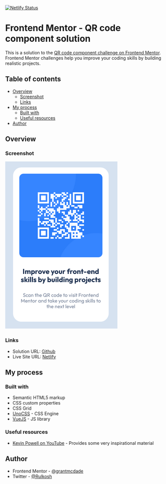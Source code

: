 [![Netlify Status](https://api.netlify.com/api/v1/badges/928f81f5-552a-4b78-a9eb-d9a3231caac8/deploy-status)](https://app.netlify.com/sites/sunny-kringle-b08b07/deploys)

# Frontend Mentor - QR code component solution

This is a solution to the [QR code component challenge on Frontend Mentor](https://www.frontendmentor.io/challenges/qr-code-component-iux_sIO_H). Frontend Mentor challenges help you improve your coding skills by building realistic projects. 

## Table of contents

- [Overview](#overview)
  - [Screenshot](#screenshot)
  - [Links](#links)
- [My process](#my-process)
  - [Built with](#built-with)
  - [Useful resources](#useful-resources)
- [Author](#author)

## Overview

### Screenshot

![Screenshot](./Screenshot.png)

### Links

- Solution URL: [Github](https://github.com/grantmcdade/fem-qr-code)
- Live Site URL: [Netlify](https://sunny-kringle-b08b07.netlify.app/)

## My process

### Built with

- Semantic HTML5 markup
- CSS custom properties
- CSS Grid
- [UnoCSS](https://github.com/unocss/unocss) - CSS Engine
- [VueJS](https://vuejs.org/) - JS library

### Useful resources

- [Kevin Powell on YouTube](https://www.youtube.com/@KevinPowell) - Provides some very inspirational material

## Author

- Frontend Mentor - [@grantmcdade](https://www.frontendmentor.io/profile/grantmcdade)
- Twitter - [@Rulkosh](https://twitter.com/rulkosh)


[def]: ./Screenshot.jpg
